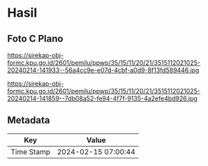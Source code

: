 # Hasil

## Foto C Plano

https://sirekap-obj-formc.kpu.go.id/2601/pemilu/ppwp/35/15/11/20/21/3515112021025-20240214-141933--56a4cc9e-e07d-4cbf-a0d9-8f13fd589446.jpg

https://sirekap-obj-formc.kpu.go.id/2601/pemilu/ppwp/35/15/11/20/21/3515112021025-20240214-141859--7db08a52-fe94-4f7f-9135-4a2efe4bd926.jpg


## Metadata

| Key        | Value               |
| ---------- | ------------------- |
| Time Stamp | 2024-02-15 07:00:44 |



